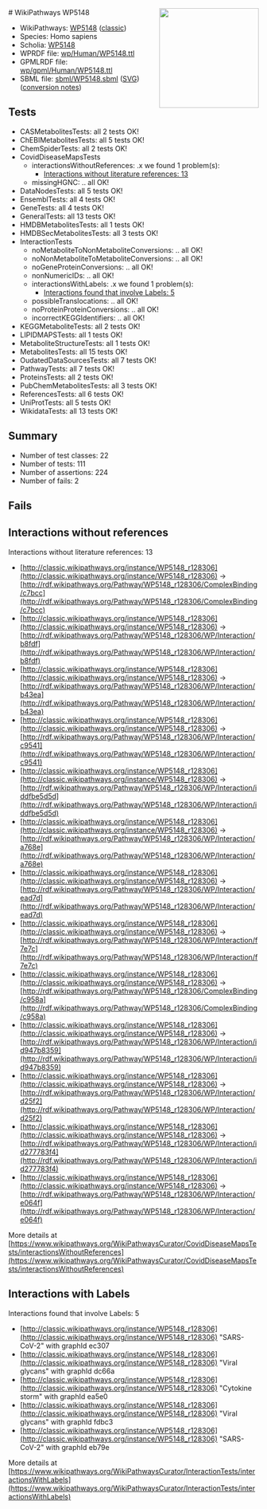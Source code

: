 <img style="float: right; width: 200px" src="https://upload.wikimedia.org/wikipedia/commons/thumb/8/83/Wplogo_with_text_500.png/640px-Wplogo_with_text_500.png" />
# WikiPathways WP5148

* WikiPathways: [WP5148](https://wikipathways.org/pathways/WP5148) ([classic](https://classic.wikipathways.org/instance/WP5148))
* Species: Homo sapiens
* Scholia: [WP5148](https://scholia.toolforge.org/wikipathways/WP5148)
* WPRDF file: [wp/Human/WP5148.ttl](../wp/Human/WP5148.ttl)
* GPMLRDF file: [wp/gpml/Human/WP5148.ttl](../wp/gpml/Human/WP5148.ttl)
* SBML file: [sbml/WP5148.sbml](../sbml/WP5148.sbml) ([SVG](../sbml/WP5148.svg)) ([conversion notes](../sbml/WP5148.txt))

## Tests
* CASMetabolitesTests: all 2 tests OK!
* ChEBIMetabolitesTests: all 5 tests OK!
* ChemSpiderTests: all 2 tests OK!
* CovidDiseaseMapsTests
    * interactionsWithoutReferences: .x we found 1 problem(s):
        * [Interactions without literature references: 13](#9701cce4)
    * missingHGNC: .. all OK!
* DataNodesTests: all 5 tests OK!
* EnsemblTests: all 4 tests OK!
* GeneTests: all 4 tests OK!
* GeneralTests: all 13 tests OK!
* HMDBMetabolitesTests: all 1 tests OK!
* HMDBSecMetabolitesTests: all 3 tests OK!
* InteractionTests
    * noMetaboliteToNonMetaboliteConversions: .. all OK!
    * noNonMetaboliteToMetaboliteConversions: .. all OK!
    * noGeneProteinConversions: .. all OK!
    * nonNumericIDs: .. all OK!
    * interactionsWithLabels: .x we found 1 problem(s):
        * [Interactions found that involve Labels: 5](#630d267c)
    * possibleTranslocations: .. all OK!
    * noProteinProteinConversions: .. all OK!
    * incorrectKEGGIdentifiers: .. all OK!
* KEGGMetaboliteTests: all 2 tests OK!
* LIPIDMAPSTests: all 1 tests OK!
* MetaboliteStructureTests: all 1 tests OK!
* MetabolitesTests: all 15 tests OK!
* OudatedDataSourcesTests: all 7 tests OK!
* PathwayTests: all 7 tests OK!
* ProteinsTests: all 2 tests OK!
* PubChemMetabolitesTests: all 3 tests OK!
* ReferencesTests: all 6 tests OK!
* UniProtTests: all 5 tests OK!
* WikidataTests: all 13 tests OK!


## Summary

* Number of test classes: 22
* Number of tests: 111
* Number of assertions: 224
* Number of fails: 2

## Fails

<a name="9701cce4" />

## Interactions without references

Interactions without literature references: 13

* [http://classic.wikipathways.org/instance/WP5148_r128306](http://classic.wikipathways.org/instance/WP5148_r128306) -> [http://rdf.wikipathways.org/Pathway/WP5148_r128306/ComplexBinding/c7bcc](http://rdf.wikipathways.org/Pathway/WP5148_r128306/ComplexBinding/c7bcc)
* [http://classic.wikipathways.org/instance/WP5148_r128306](http://classic.wikipathways.org/instance/WP5148_r128306) -> [http://rdf.wikipathways.org/Pathway/WP5148_r128306/WP/Interaction/b8fdf](http://rdf.wikipathways.org/Pathway/WP5148_r128306/WP/Interaction/b8fdf)
* [http://classic.wikipathways.org/instance/WP5148_r128306](http://classic.wikipathways.org/instance/WP5148_r128306) -> [http://rdf.wikipathways.org/Pathway/WP5148_r128306/WP/Interaction/b43ea](http://rdf.wikipathways.org/Pathway/WP5148_r128306/WP/Interaction/b43ea)
* [http://classic.wikipathways.org/instance/WP5148_r128306](http://classic.wikipathways.org/instance/WP5148_r128306) -> [http://rdf.wikipathways.org/Pathway/WP5148_r128306/WP/Interaction/c9541](http://rdf.wikipathways.org/Pathway/WP5148_r128306/WP/Interaction/c9541)
* [http://classic.wikipathways.org/instance/WP5148_r128306](http://classic.wikipathways.org/instance/WP5148_r128306) -> [http://rdf.wikipathways.org/Pathway/WP5148_r128306/WP/Interaction/iddfbe5d5d](http://rdf.wikipathways.org/Pathway/WP5148_r128306/WP/Interaction/iddfbe5d5d)
* [http://classic.wikipathways.org/instance/WP5148_r128306](http://classic.wikipathways.org/instance/WP5148_r128306) -> [http://rdf.wikipathways.org/Pathway/WP5148_r128306/WP/Interaction/a768e](http://rdf.wikipathways.org/Pathway/WP5148_r128306/WP/Interaction/a768e)
* [http://classic.wikipathways.org/instance/WP5148_r128306](http://classic.wikipathways.org/instance/WP5148_r128306) -> [http://rdf.wikipathways.org/Pathway/WP5148_r128306/WP/Interaction/ead7d](http://rdf.wikipathways.org/Pathway/WP5148_r128306/WP/Interaction/ead7d)
* [http://classic.wikipathways.org/instance/WP5148_r128306](http://classic.wikipathways.org/instance/WP5148_r128306) -> [http://rdf.wikipathways.org/Pathway/WP5148_r128306/WP/Interaction/f7e7c](http://rdf.wikipathways.org/Pathway/WP5148_r128306/WP/Interaction/f7e7c)
* [http://classic.wikipathways.org/instance/WP5148_r128306](http://classic.wikipathways.org/instance/WP5148_r128306) -> [http://rdf.wikipathways.org/Pathway/WP5148_r128306/ComplexBinding/c958a](http://rdf.wikipathways.org/Pathway/WP5148_r128306/ComplexBinding/c958a)
* [http://classic.wikipathways.org/instance/WP5148_r128306](http://classic.wikipathways.org/instance/WP5148_r128306) -> [http://rdf.wikipathways.org/Pathway/WP5148_r128306/WP/Interaction/id947b8359](http://rdf.wikipathways.org/Pathway/WP5148_r128306/WP/Interaction/id947b8359)
* [http://classic.wikipathways.org/instance/WP5148_r128306](http://classic.wikipathways.org/instance/WP5148_r128306) -> [http://rdf.wikipathways.org/Pathway/WP5148_r128306/WP/Interaction/d25f2](http://rdf.wikipathways.org/Pathway/WP5148_r128306/WP/Interaction/d25f2)
* [http://classic.wikipathways.org/instance/WP5148_r128306](http://classic.wikipathways.org/instance/WP5148_r128306) -> [http://rdf.wikipathways.org/Pathway/WP5148_r128306/WP/Interaction/id277783f4](http://rdf.wikipathways.org/Pathway/WP5148_r128306/WP/Interaction/id277783f4)
* [http://classic.wikipathways.org/instance/WP5148_r128306](http://classic.wikipathways.org/instance/WP5148_r128306) -> [http://rdf.wikipathways.org/Pathway/WP5148_r128306/WP/Interaction/e064f](http://rdf.wikipathways.org/Pathway/WP5148_r128306/WP/Interaction/e064f)


More details at [https://www.wikipathways.org/WikiPathwaysCurator/CovidDiseaseMapsTests/interactionsWithoutReferences](https://www.wikipathways.org/WikiPathwaysCurator/CovidDiseaseMapsTests/interactionsWithoutReferences)

<a name="630d267c" />

## Interactions with Labels

Interactions found that involve Labels: 5

* [http://classic.wikipathways.org/instance/WP5148_r128306](http://classic.wikipathways.org/instance/WP5148_r128306) "SARS-CoV-2" with graphId ec307
* [http://classic.wikipathways.org/instance/WP5148_r128306](http://classic.wikipathways.org/instance/WP5148_r128306) "Viral glycans" with graphId dc66a
* [http://classic.wikipathways.org/instance/WP5148_r128306](http://classic.wikipathways.org/instance/WP5148_r128306) "Cytokine storm" with graphId ea5e0
* [http://classic.wikipathways.org/instance/WP5148_r128306](http://classic.wikipathways.org/instance/WP5148_r128306) "Viral glycans" with graphId fdbc3
* [http://classic.wikipathways.org/instance/WP5148_r128306](http://classic.wikipathways.org/instance/WP5148_r128306) "SARS-CoV-2" with graphId eb79e


More details at [https://www.wikipathways.org/WikiPathwaysCurator/InteractionTests/interactionsWithLabels](https://www.wikipathways.org/WikiPathwaysCurator/InteractionTests/interactionsWithLabels)

